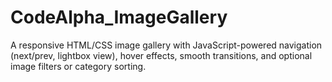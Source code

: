 # CodeAlpha_ImageGallery
A responsive HTML/CSS image gallery with JavaScript-powered navigation (next/prev, lightbox view), hover effects, smooth transitions, and optional image filters or category sorting.
